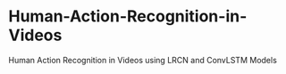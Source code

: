 # Human-Action-Recognition-in-Videos 

Human Action Recognition in Videos using LRCN and ConvLSTM Models

